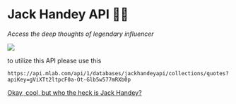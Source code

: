 # Jack Handey API 🙇💭
*Access the deep thoughts of legendary influencer*

<img src="https://i.imgur.com/mTHlAfD.jpg">

to utilize this API please use this

```
https://api.mlab.com/api/1/databases/jackhandeyapi/collections/quotes?apiKey=gViXTt2ltpcF0a-Ot-Glb5w577mRXb0p
```


<a href ="https://www.youtube.com/watch?v=8ax96iVmTCI&list=PLfpbZvWz5uKsMnGlsoDUnXjn_TfrGBJKO&index=4">Okay, cool, but who the heck is Jack Handey?</a>
